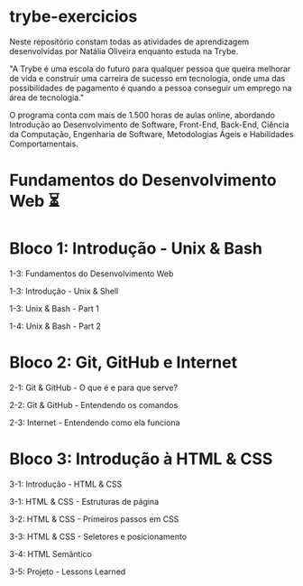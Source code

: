 # trybe-exercicios
Neste repositório constam todas as atividades de aprendizagem desenvolvidas por Natália Oliveira enquanto estuda na Trybe.

"A Trybe é uma escola do futuro para qualquer pessoa que queira melhorar de vida e construir uma carreira de sucesso em tecnologia, onde uma das possibilidades de pagamento é quando a pessoa conseguir um emprego na área de tecnologia."

O programa conta com mais de 1.500 horas de aulas online, abordando Introdução ao Desenvolvimento de Software, Front-End, Back-End, Ciência da Computação, Engenharia de Software, Metodologias Ágeis e Habilidades Comportamentais.

# Fundamentos do Desenvolvimento Web :hourglass_flowing_sand: 

# Bloco 1: Introdução - Unix & Bash

 1-3: Fundamentos do Desenvolvimento Web
 
 1-3: Introdução - Unix & Shell
 
 1-3: Unix & Bash - Part 1
 
 1-4: Unix & Bash - Part 2
 
# Bloco 2: Git, GitHub e Internet
 2-1: Git & GitHub - O que é e para que serve?
 
 2-2: Git & GitHub - Entendendo os comandos
 
 2-3: Internet - Entendendo como ela funciona
 
# Bloco 3: Introdução à HTML & CSS
 3-1: Introdução - HTML & CSS
 
 3-1: HTML & CSS - Estruturas de página
 
 3-2: HTML & CSS - Primeiros passos em CSS
 
 3-3: HTML & CSS - Seletores e posicionamento
 
 3-4: HTML Semântico
 
 3-5: Projeto - Lessons Learned
